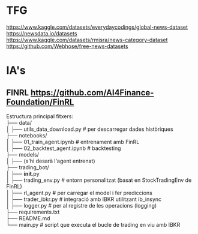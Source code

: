 # TFG
https://www.kaggle.com/datasets/everydaycodings/global-news-dataset
https://newsdata.io/datasets
https://www.kaggle.com/datasets/rmisra/news-category-dataset
https://github.com/Webhose/free-news-datasets

# IA's
## FINRL https://github.com/AI4Finance-Foundation/FinRL

Estructura principal fitxers:<br>
├── data/<br>
│   ├── utils_data_download.py  # per descarregar dades històriques<br>
├── notebooks/<br>
│   ├── 01_train_agent.ipynb  # entrenament amb FinRL<br>
│   ├── 02_backtest_agent.ipynb  # backtesting<br>
├── models/<br>
│   ├── (s'hi desarà l'agent entrenat)<br>
├── trading_bot/<br>
│   ├── __init__.py<br>
│   ├── trading_env.py  # entorn personalitzat (basat en StockTradingEnv de FinRL)<br>
│   ├── rl_agent.py  # per carregar el model i fer prediccions<br>
│   ├── trader_ibkr.py  # integració amb IBKR utilitzant ib_insync<br>
│   ├── logger.py  # per al registre de les operacions (logging)<br>
├── requirements.txt<br>
├── README.md<br>
└── main.py  # script que executa el bucle de trading en viu amb IBKR<br>

